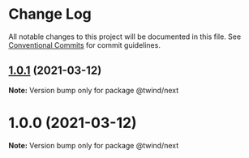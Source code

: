 # Change Log

All notable changes to this project will be documented in this file.
See [Conventional Commits](https://conventionalcommits.org) for commit guidelines.

## [1.0.1](https://github.com/tw-in-js/use-twind-with/compare/@twind/next@1.0.0...@twind/next@1.0.1) (2021-03-12)

**Note:** Version bump only for package @twind/next

# 1.0.0 (2021-03-12)

**Note:** Version bump only for package @twind/next

